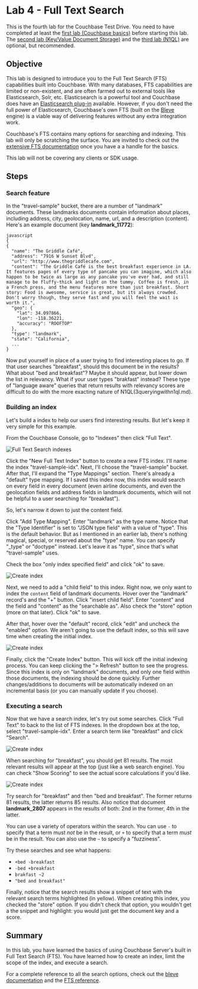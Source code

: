 # Lab 4 - Full Text Search

This is the fourth lab for the Couchbase Test Drive. You need to have completed at least the [first lab (Couchbase basics)](1couchbasebasics.md) before starting this lab. The [second lab (Key/Value Document Storage)](2keyvaluedocumentstorage.md) and the [third lab (N1QL)](3queryingwithn1ql.md) are optional, but recommended.

## Objective

This lab is designed to introduce you to the Full Text Search (FTS) capabilities built into Couchbase. With many databases, FTS capabilities are limited or non-existent, and are often farmed out to external tools like Elasticsearch, Solr, etc. Elasticsearch is a powerful tool and Couchbase does have an [Elasticsearch plug-in](https://developer.couchbase.com/documentation/server/current/connectors/elasticsearch-2.2/overview.html) available. However, if you don't need the full power of Elasticsearch, Couchbase's own FTS (built on the [Bleve](http://www.blevesearch.com/) engine) is a viable way of delivering features without any extra integration work.

Couchbase's FTS contains many options for searching and indexing. This lab will only be scratching the surface. You are invited to check out the [extensive FTS documentation](https://developer.couchbase.com/documentation/server/current/fts/full-text-intro.html) once you have a a handle for the basics.

This lab will not be covering any clients or SDK usage.

## Steps

### Search feature

In the "travel-sample" bucket, there are a number of "landmark" documents. These landmarks documents contain information about places, including address, city, geolocation, name, url, and a description (content). Here's an example document (key **landmark_11772**):

```
javascript
{
{
  "name": "The Griddle Café",
  "address": "7916 W Sunset Blvd",
  "url": "http://www.thegriddlecafe.com",
  "content": "The Griddle Café is the best breakfast experience in LA. It features pages of every type of pancake you can imagine, which also happen to be twice as large as any pancake you've ever had, and still manage to be fluffy-thick and light on the tummy. Coffee is fresh, in a French press, and the menu features more than just breakfast. Short story: Food is awesome, service is great, but its always crowded. Don't worry though, they serve fast and you will feel the wait is worth it.",
  "geo": {
    "lat": 34.097866,
    "lon": -118.36221,
    "accuracy": "ROOFTOP"
  },
  "type": "landmark",
  "state": "California",
  ...
}
```

Now put yourself in place of a user trying to find interesting places to go. If that user searches "breakfast", should this document be in the results? What about "bed and breakfast"? Maybe it should appear, but lower down the list in relevancy. What if your user types "brakfast" instead? These type of "language aware" queries that return results with relevancy scores are difficult to do with the more exacting nature of N1QL(3queryingwithn1ql.md).

### Building an index

Let's build a index to help our users find interesting results. But let's keep it very simple for this example.

From the Couchbase Console, go to "Indexes" then click "Full Text".

![Full Text Search indexes](/images/4/0401-indexes-full-text.png)

Click the "New Full Text Index" button to create a new FTS index. I'll name the index "travel-sample-idx". Next, I'll choose the "travel-sample" bucket. After that, I'll expand the "Type Mappings" section. There's already a "default" type mapping. If I saved this index now, this index would search on every field in every document (even airline documents, and even the geolocation fields and address fields in landmark documents, which will not be helpful to a user searching for "breakfast").

So, let's narrow it down to just the content field.

Click "Add Type Mapping". Enter "landmark" as the type name. Notice that the "Type Identifier" is set to "JSON type field" with a value of "type". This is the default behavior. But as I mentioned in an earlier lab, there's nothing magical, special, or reserved about the "type" name. You can specify "_type" or "doctype" instead. Let's leave it as "type", since that's what "travel-sample" uses.

Check the box "only index specified field" and click "ok" to save.

![Create index](/images/4/0402-create-index.png)

Next, we need to add a "child field" to this index. Right now, we only want to index the `content` field of landmark documents. Hover over the "landmark" record's and the "+" button. Click "insert child field". Enter "content" and the field and "content" as the "searchable as". Also check the "store" option (more on that later). Click "ok" to save.

After that, hover over the "default" record, click "edit" and uncheck the "enabled" option. We aren't going to use the default index, so this will save time when creating the initial index.

![Create index](/images/4/0403-create-index.gif)

Finally, click the "Create Index" button. This will kick off the initial indexing process. You can keep clicking the "> Refresh" button to see the progress. Since this index is only on "landmark" documents, and only one field within those documents, the indexing should be done quickly. Further changes/additions to documents will be automatically indexed on an incremental basis (or you can manually update if you choose).

### Executing a search

Now that we have a search index, let's try out some searches. Click "Full Text" to back to the list of FTS indexes. In the dropdown box at the top, select "travel-sample-idx". Enter a search term like "breakfast" and click "Search".

![Create index](/images/4/0404-search-breakfast.png)

When searching for "breakfast", you should get 81 results. The most relevant results will appear at the top (just like a web search engine). You can check "Show Scoring" to see the actual score calculations if you'd like.

![Create index](/images/4/0405-search-results.png)

Try search for "breakfast" and then "bed and breakfast". The former returns 81 results, the latter returns 85 results. Also notice that document **landmark_2807** appears in the results of both: 2nd in the former, 4th in the latter.

You can use a variety of operators within the search. You can use `-` to specify that a term must _not_ be in the result, or `+` to specify that a term _must_ be in the result. You can also use the `~` to specify a "fuzziness".

Try these searches and see what happens:

* `+bed -breakfast`
* `-bed +breakfast`
* `brakfast ~2`
* `"bed and breakfast"`

Finally, notice that the search results show a snippet of text with the relevant search terms highlighted (in yellow). When creating this index, you checked the "store" option. If you didn't check that option, you wouldn't get a the snippet and highlight: you would just get the document key and a score.

## Summary

In this lab, you have learned the basics of using Couchbase Server's built in Full Text Search (FTS). You have learned how to create an index, limit the scope of the index, and execute a search.

For a complete reference to all the search options, check out the [bleve documentation](http://www.blevesearch.com/docs/Query-String-Query/) and the [FTS reference](https://developer.couchbase.com/documentation/server/current/fts/full-text-intro.html).
